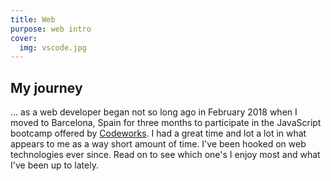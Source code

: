 ```yaml
---
title: Web
purpose: web intro
cover:
  img: vscode.jpg
---
```


## My journey

... as a web developer began not so long ago in February 2018 when I moved to Barcelona, Spain for three months to participate in the JavaScript bootcamp offered by [Codeworks](https://codeworks.me). I had a great time and lot a lot in what appears to me as a way short amount of time. I've been hooked on web technologies ever since. Read on to see which one's I enjoy most and what I've been up to lately.

